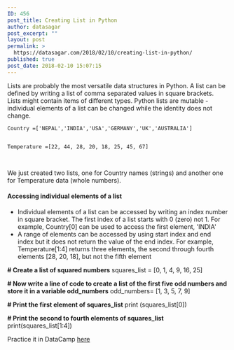 ```yaml
---
ID: 456
post_title: Creating List in Python
author: datasagar
post_excerpt: ""
layout: post
permalink: >
  https://datasagar.com/2018/02/10/creating-list-in-python/
published: true
post_date: 2018-02-10 15:07:15
---
```

<p class="exercise--title">Lists are probably the most versatile data structures in Python. A list can be defined by writing a list of comma separated values in square brackets. Lists might contain items of different types. Python lists are mutable - individual elements of a list can be changed while the identity does not change.</p>

<div>
<pre><code class="python">Country =['NEPAL','INDIA','USA','GERMANY','UK','AUSTRALIA']

Temperature =[22, 44, 28, 20, 18, 25, 45, 67]</code>


</pre>
We just created two lists, one for Country names (strings) and another one for Temperature data (whole numbers).
<h4>Accessing individual elements of a list</h4>
<ul>
 	<li>Individual elements of a list can be accessed by writing an index number in square bracket. The first index of a list starts with 0 (zero) not 1. For example, Country[0] can be used to access the first element, 'INDIA'</li>
 	<li>A range of elements can be accessed by using start index and end index but it does not return the value of the end index. For example, Temperature[1:4] returns three elements, the second through fourth elements [28, 20, 18], but not the fifth element</li>
</ul>
<strong># Create a list of squared numbers</strong>
squares_list = [0, 1, 4, 9, 16, 25]

<strong># Now write a line of code to create a list of the first five odd numbers and store it in a variable odd_numbers</strong>
odd_numbers= [1, 3, 5, 7, 9]

<strong># Print the first element of squares_list</strong>
print (squares_list[0])

<strong># Print the second to fourth elements of squares_list</strong>
print(squares_list[1:4])

</div>
Practice it in DataCamp <a href="https://campus.datacamp.com/courses/introduction-to-python-machine-learning-with-analytics-vidhya-hackathons/python-libraries-and-data-structures?ex=1">here</a>
